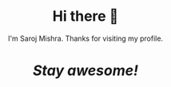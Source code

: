 <h1 align = 'center'>Hi there 👋 </h1>
<p align='center'>
I'm Saroj Mishra. Thanks for visiting my profile.
</p>
<h1 align='center'><i>Stay awesome!</i></h1>
